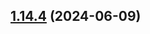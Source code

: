 

## [1.14.4](https://github.com/agronod/mui-components/compare/v1.14.4-feat-PF-711.8...v1.14.4) (2024-06-09)
